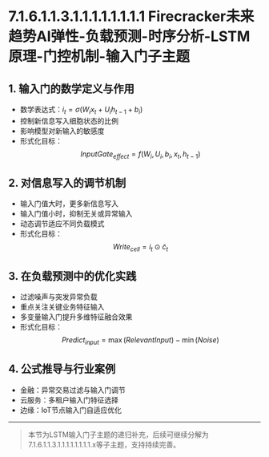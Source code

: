 # 7.1.6.1.1.3.1.1.1.1.1.1.1.1 Firecracker未来趋势AI弹性-负载预测-时序分析-LSTM原理-门控机制-输入门子主题

## 1. 输入门的数学定义与作用

- 数学表达式：$i_t = \sigma(W_i x_t + U_i h_{t-1} + b_i)$
- 控制新信息写入细胞状态的比例
- 影响模型对新输入的敏感度
- 形式化目标：
$$InputGate_{effect} = f(W_i, U_i, b_i, x_t, h_{t-1})$$

## 2. 对信息写入的调节机制

- 输入门值大时，更多新信息写入
- 输入门值小时，抑制无关或异常输入
- 动态调节适应不同负载模式
- 形式化目标：
$$Write_{cell} = i_t \odot \tilde{c}_t$$

## 3. 在负载预测中的优化实践

- 过滤噪声与突发异常负载
- 重点关注关键业务特征输入
- 多变量输入门提升多维特征融合效果
- 形式化目标：
$$Predict_{input} = \max (RelevantInput) - \min (Noise)$$

## 4. 公式推导与行业案例

- 金融：异常交易过滤与输入门调节
- 云服务：多租户输入门特征选择
- 边缘：IoT节点输入门自适应优化

---
> 本节为LSTM输入门子主题的递归补充，后续可继续分解为7.1.6.1.1.3.1.1.1.1.1.1.1.1.x等子主题，支持持续完善。
